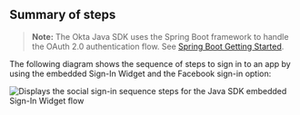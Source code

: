 ## Summary of steps

> **Note:** The Okta Java SDK uses the Spring Boot framework to handle the OAuth 2.0 authentication flow. See [Spring Boot Getting Started](https://spring.io/guides/gs/spring-boot/).

The following diagram shows the sequence of steps to sign in to an app by using the embedded Sign-In Widget and the Facebook sign-in option:

<div class="common-image-format">

![Displays the social sign-in sequence steps for the Java SDK embedded Sign-In Widget flow](/img/oie-embedded-sdk/oie-embedded-widget-use-case-social-sign-in-java.png)

</div>
